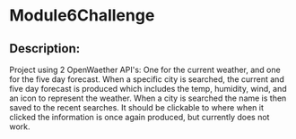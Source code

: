 # Module6Challenge

## Description:
Project using 2 OpenWaether API's: One for the current weather, and one for the five day forecast. 
When a specific city is searched, the current and five day forecast is produced which includes the temp, humidity, wind, and an icon to represent the weather. 
When a city is searched the name is then saved to the recent searches. It should be clickable to where when it clicked the information is once again produced, but currently does not work. 